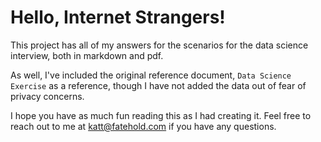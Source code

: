 # Hello, Internet Strangers!

This project has all of my answers for the scenarios for the data science interview, both in markdown and pdf.

As well, I've included the original reference document, `Data Science Exercise` as a reference, though I have not added the data out of fear of privacy concerns.

I hope you have as much fun reading this as I had creating it.  Feel free to reach out to me at katt@fatehold.com if you have any questions.

